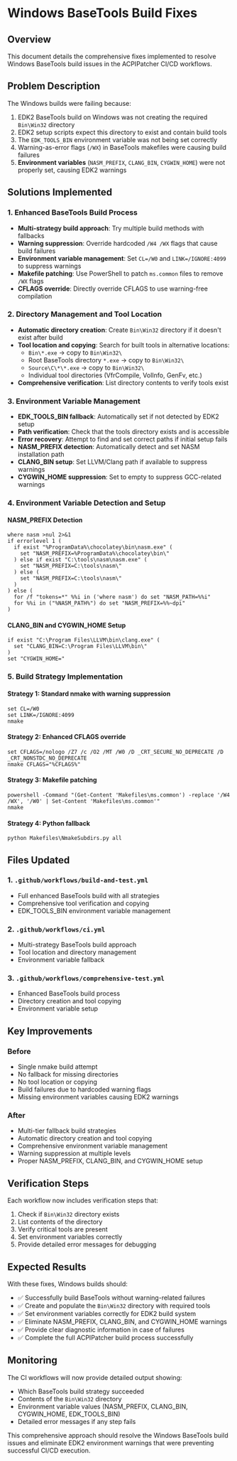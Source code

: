 # Windows BaseTools Build Fixes

## Overview
This document details the comprehensive fixes implemented to resolve Windows BaseTools build issues in the ACPIPatcher CI/CD workflows.

## Problem Description
The Windows builds were failing because:
1. EDK2 BaseTools build on Windows was not creating the required `Bin\Win32` directory
2. EDK2 setup scripts expect this directory to exist and contain build tools
3. The `EDK_TOOLS_BIN` environment variable was not being set correctly
4. Warning-as-error flags (`/WX`) in BaseTools makefiles were causing build failures
5. **Environment variables** (`NASM_PREFIX`, `CLANG_BIN`, `CYGWIN_HOME`) were not properly set, causing EDK2 warnings

## Solutions Implemented

### 1. Enhanced BaseTools Build Process
- **Multi-strategy build approach**: Try multiple build methods with fallbacks
- **Warning suppression**: Override hardcoded `/W4 /WX` flags that cause build failures
- **Environment variable management**: Set `CL=/W0` and `LINK=/IGNORE:4099` to suppress warnings
- **Makefile patching**: Use PowerShell to patch `ms.common` files to remove `/WX` flags
- **CFLAGS override**: Directly override CFLAGS to use warning-free compilation

### 2. Directory Management and Tool Location
- **Automatic directory creation**: Create `Bin\Win32` directory if it doesn't exist after build
- **Tool location and copying**: Search for built tools in alternative locations:
  - `Bin\*.exe` → copy to `Bin\Win32\`
  - Root BaseTools directory `*.exe` → copy to `Bin\Win32\`
  - `Source\C\*\*.exe` → copy to `Bin\Win32\`
  - Individual tool directories (VfrCompile, VolInfo, GenFv, etc.)
- **Comprehensive verification**: List directory contents to verify tools exist

### 3. Environment Variable Management
- **EDK_TOOLS_BIN fallback**: Automatically set if not detected by EDK2 setup
- **Path verification**: Check that the tools directory exists and is accessible
- **Error recovery**: Attempt to find and set correct paths if initial setup fails
- **NASM_PREFIX detection**: Automatically detect and set NASM installation path
- **CLANG_BIN setup**: Set LLVM/Clang path if available to suppress warnings
- **CYGWIN_HOME suppression**: Set to empty to suppress GCC-related warnings

### 4. Environment Variable Detection and Setup

#### NASM_PREFIX Detection
```batch
where nasm >nul 2>&1
if errorlevel 1 (
  if exist "%ProgramData%\chocolatey\bin\nasm.exe" (
    set "NASM_PREFIX=%ProgramData%\chocolatey\bin\"
  ) else if exist "C:\tools\nasm\nasm.exe" (
    set "NASM_PREFIX=C:\tools\nasm\"
  ) else (
    set "NASM_PREFIX=C:\tools\nasm\"
  )
) else (
  for /f "tokens=*" %%i in ('where nasm') do set "NASM_PATH=%%i"
  for %%i in ("%NASM_PATH%") do set "NASM_PREFIX=%%~dpi"
)
```

#### CLANG_BIN and CYGWIN_HOME Setup
```batch
if exist "C:\Program Files\LLVM\bin\clang.exe" (
  set "CLANG_BIN=C:\Program Files\LLVM\bin\"
)
set "CYGWIN_HOME="
```

### 5. Build Strategy Implementation

#### Strategy 1: Standard nmake with warning suppression
```batch
set CL=/W0
set LINK=/IGNORE:4099
nmake
```

#### Strategy 2: Enhanced CFLAGS override
```batch
set CFLAGS=/nologo /Z7 /c /O2 /MT /W0 /D _CRT_SECURE_NO_DEPRECATE /D _CRT_NONSTDC_NO_DEPRECATE
nmake CFLAGS="%CFLAGS%"
```

#### Strategy 3: Makefile patching
```batch
powershell -Command "(Get-Content 'Makefiles\ms.common') -replace '/W4 /WX', '/W0' | Set-Content 'Makefiles\ms.common'"
nmake
```

#### Strategy 4: Python fallback
```batch
python Makefiles\NmakeSubdirs.py all
```

## Files Updated

### 1. `.github/workflows/build-and-test.yml`
- Full enhanced BaseTools build with all strategies
- Comprehensive tool verification and copying
- EDK_TOOLS_BIN environment variable management

### 2. `.github/workflows/ci.yml`
- Multi-strategy BaseTools build approach
- Tool location and directory management
- Environment variable fallback

### 3. `.github/workflows/comprehensive-test.yml`
- Enhanced BaseTools build process
- Directory creation and tool copying
- Environment variable setup

## Key Improvements

### Before
- Single nmake build attempt
- No fallback for missing directories
- No tool location or copying
- Build failures due to hardcoded warning flags
- Missing environment variables causing EDK2 warnings

### After
- Multi-tier fallback build strategies
- Automatic directory creation and tool copying
- Comprehensive environment variable management
- Warning suppression at multiple levels
- Proper NASM_PREFIX, CLANG_BIN, and CYGWIN_HOME setup

## Verification Steps
Each workflow now includes verification steps that:
1. Check if `Bin\Win32` directory exists
2. List contents of the directory
3. Verify critical tools are present
4. Set environment variables correctly
5. Provide detailed error messages for debugging

## Expected Results
With these fixes, Windows builds should:
- ✅ Successfully build BaseTools without warning-related failures
- ✅ Create and populate the `Bin\Win32` directory with required tools
- ✅ Set environment variables correctly for EDK2 build system
- ✅ Eliminate NASM_PREFIX, CLANG_BIN, and CYGWIN_HOME warnings
- ✅ Provide clear diagnostic information in case of failures
- ✅ Complete the full ACPIPatcher build process successfully

## Monitoring
The CI workflows will now provide detailed output showing:
- Which BaseTools build strategy succeeded
- Contents of the `Bin\Win32` directory
- Environment variable values (NASM_PREFIX, CLANG_BIN, CYGWIN_HOME, EDK_TOOLS_BIN)
- Detailed error messages if any step fails

This comprehensive approach should resolve the Windows BaseTools build issues and eliminate EDK2 environment warnings that were preventing successful CI/CD execution.
